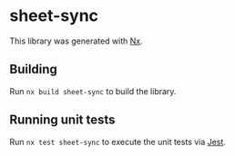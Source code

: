 # sheet-sync

This library was generated with [Nx](https://nx.dev).

## Building

Run `nx build sheet-sync` to build the library.

## Running unit tests

Run `nx test sheet-sync` to execute the unit tests via [Jest](https://jestjs.io).
